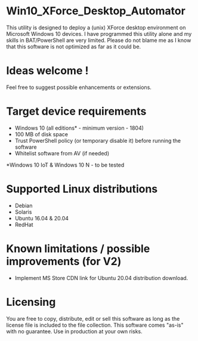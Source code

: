 # Win10_XForce_Desktop_Automator
This utility is designed to deploy a (unix) XForce desktop environment on Microsoft Windows 10 devices.
I have programmed this utility alone and my skills in BAT/PowerShell are very limited.
Please do not blame me as I know that this software is not optimized as far as it could be.

# Ideas welcome !
Feel free to suggest possible enhancements or extensions.

# Target device requirements
- Windows 10 (all editions* - minimum version - 1804)
- 100 MB of disk space
- Trust PowerShell policy (or temporary disable it) before running the software
- Whitelist software from AV (if needed)

*Windows 10 IoT & Windows 10 N - to be tested


# Supported Linux distributions
- Debian
- Solaris
- Ubuntu 16.04 & 20.04
- RedHat


# Known limitations / possible improvements (for V2)
- Implement MS Store CDN link for Ubuntu 20.04 distribution download.


# Licensing
You are free to copy, distribute, edit or sell this software as long as the license file is included to the file collection.
This software comes "as-is" with no guarantee. Use in production at your own risks.
